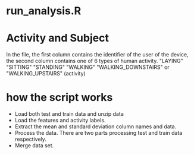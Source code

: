 # run_analysis.R
# Activity and Subject
In the file, the first column contains the identifier of the user of the device, the second column contains one of 6 types of human activity. "LAYING" "SITTING" "STANDING" "WALKING" "WALKING_DOWNSTAIRS" or "WALKING_UPSTAIRS" (activity)

# how the script works
* Load both test and train data and unzip data
* Load the features and activity labels.
* Extract the mean and standard deviation column names and data.
* Process the data. There are two parts processing test and train data respectively.
* Merge data set.

